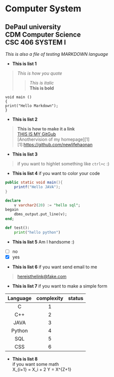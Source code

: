 
Computer System
=====
DePaul university    
CDM Computer Science     
CSC 406 SYSTEM I
-----
*This is also a file of testing MARKDOWN language*      

* **This is list 1**    
>*This is how you quote*                  
>>*This is italic*      
>>**This is bold**            


    void main ()
    {
    print("Hello Markdown");
    }

* **This is list 2**     
>**This is how to make it a link**    
>[THIS IS MY GitGub](https://github.com/newlifehaonan)     
>[Anothervision of my homepage][1]      
>[1]:https://github.com/newlifehaonan



* **This is list 3**
>if you want to highlet something like `ctrl+c` :)

* **This is list 4**
if you want to color your code

```java
public static void main(){
    printf("Hello JAVA");
}
```

``` sql
declare
    v varchar2(20) := "hello sql";
begain
    dbms_output.put_line(v);
end;
```
```python
def test():
    print("hello python")
```
* **This is list 5**
Am I handsome :)            
- [ ] no
- [x] yes

* **This is list 6**
if you want send email to me         
><hereisthelink@fake.com> 

* **This is list 7**
if you want to make a simple form       

Language   | complexity   | status
:--------: | :----------: | :------:
C          |   1          |      
C++        |      2       |         
JAVA       |          3   |         
Python     |         4    |       
SQL        |      5       |          
CSS        |   6          |           

* **This is list 8**      
if you want some math      
X_{i+1} = X_i + 2
Y = X^{Z+1}



    

